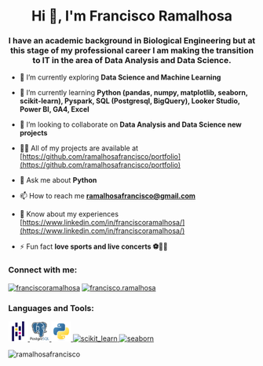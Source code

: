 <h1 align="center">Hi 👋, I'm Francisco Ramalhosa</h1>
<h3 align="center">I have an academic background in Biological Engineering but at this stage of my professional career I am making the transition to IT in the area of Data Analysis and Data Science.</h3>

- 🔭 I’m currently exploring **Data Science and Machine Learning**

- 🌱 I’m currently learning **Python (pandas, numpy, matplotlib, seaborn, scikit-learn), Pyspark, SQL (Postgresql, BigQuery), Looker Studio, Power BI, GA4, Excel**

- 👯 I’m looking to collaborate on **Data Analysis and Data Science new projects**

- 👨‍💻 All of my projects are available at [https://github.com/ramalhosafrancisco/portfolio](https://github.com/ramalhosafrancisco/portfolio)

- 💬 Ask me about **Python**

- 📫 How to reach me **ramalhosafrancisco@gmail.com**

- 📄 Know about my experiences [https://www.linkedin.com/in/franciscoramalhosa/](https://www.linkedin.com/in/franciscoramalhosa/)

- ⚡ Fun fact **love sports and live concerts ⚽🎸🤘**

<h3 align="left">Connect with me:</h3>
<p align="left">
<a href="https://linkedin.com/in/franciscoramalhosa" target="blank"><img align="center" src="https://raw.githubusercontent.com/rahuldkjain/github-profile-readme-generator/master/src/images/icons/Social/linked-in-alt.svg" alt="franciscoramalhosa" height="30" width="40" /></a>
<a href="https://instagram.com/francisco.ramalhosa" target="blank"><img align="center" src="https://raw.githubusercontent.com/rahuldkjain/github-profile-readme-generator/master/src/images/icons/Social/instagram.svg" alt="francisco.ramalhosa" height="30" width="40" /></a>
</p>

<h3 align="left">Languages and Tools:</h3>
<p align="left"> <a href="https://pandas.pydata.org/" target="_blank" rel="noreferrer"> <img src="https://raw.githubusercontent.com/devicons/devicon/2ae2a900d2f041da66e950e4d48052658d850630/icons/pandas/pandas-original.svg" alt="pandas" width="40" height="40"/> </a> <a href="https://www.postgresql.org" target="_blank" rel="noreferrer"> <img src="https://raw.githubusercontent.com/devicons/devicon/master/icons/postgresql/postgresql-original-wordmark.svg" alt="postgresql" width="40" height="40"/> </a> <a href="https://www.python.org" target="_blank" rel="noreferrer"> <img src="https://raw.githubusercontent.com/devicons/devicon/master/icons/python/python-original.svg" alt="python" width="40" height="40"/> </a> <a href="https://scikit-learn.org/" target="_blank" rel="noreferrer"> <img src="https://upload.wikimedia.org/wikipedia/commons/0/05/Scikit_learn_logo_small.svg" alt="scikit_learn" width="40" height="40"/> </a> <a href="https://seaborn.pydata.org/" target="_blank" rel="noreferrer"> <img src="https://seaborn.pydata.org/_images/logo-mark-lightbg.svg" alt="seaborn" width="40" height="40"/> </a> </p>

<p><img align="center" src="https://github-readme-stats.vercel.app/api/top-langs?username=ramalhosafrancisco&show_icons=true&locale=en&layout=compact" alt="ramalhosafrancisco" /></p>


<!---
ramalhosafrancisco/ramalhosafrancisco is a ✨ special ✨ repository because its `README.md` (this file) appears on your GitHub profile.
You can click the Preview link to take a look at your changes.
--->
